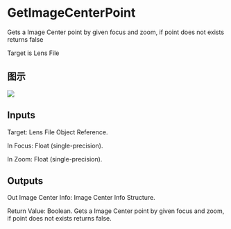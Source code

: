 # GetImageCenterPoint

Gets a Image Center point by given focus and zoom, if point does not exists returns false

Target is Lens File

## 图示

![]($-20221218-19404942.png)

## Inputs

Target: Lens File Object Reference.

In Focus: Float (single-precision).

In Zoom: Float (single-precision).  

## Outputs

Out Image Center Info: Image Center Info Structure.

Return Value: Boolean. Gets a Image Center point by given focus and zoom, if point does not exists returns false.

